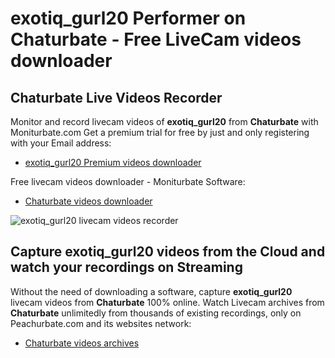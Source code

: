 # exotiq_gurl20 Performer on Chaturbate - Free LiveCam videos downloader

## Chaturbate Live Videos Recorder

Monitor and record livecam videos of **exotiq_gurl20** from **Chaturbate** with Moniturbate.com
Get a premium trial for free by just and only registering with your Email address:
* [exotiq_gurl20 Premium videos downloader](https://moniturbate.com/request-demo-licence-key.html)

Free livecam videos downloader - Moniturbate Software:
* [Chaturbate videos downloader](https://moniturbate.com/moniturbate-download-software.html)

![exotiq_gurl20 livecam videos recorder](https://peachurnet.com/templates/moniturbate-software.png)


## Capture exotiq_gurl20 videos from the Cloud and watch your recordings on Streaming

Without the need of downloading a software, capture **exotiq_gurl20** livecam videos from **Chaturbate** 100% online.
Watch Livecam archives from **Chaturbate** unlimitedly from thousands of existing recordings, only on Peachurbate.com and its websites network:
* [Chaturbate videos archives](https://peachurnet.com/)